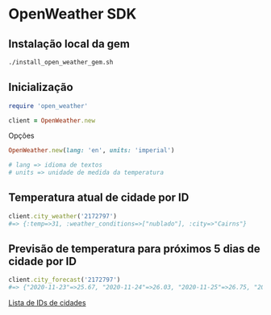 # OpenWeather SDK

## Instalação local da gem

```bash
./install_open_weather_gem.sh
```

## Inicialização

```ruby
require 'open_weather'

client = OpenWeather.new
```

Opções

```ruby
OpenWeather.new(lang: 'en', units: 'imperial')

# lang => idioma de textos
# units => unidade de medida da temperatura
```

## Temperatura atual de cidade por ID

```ruby
client.city_weather('2172797')
#=> {:temp=>31, :weather_conditions=>["nublado"], :city=>"Cairns"}
```

## Previsão de temperatura para próximos 5 dias de cidade por ID

```ruby
client.city_forecast('2172797')
#=> {"2020-11-23"=>25.67, "2020-11-24"=>26.03, "2020-11-25"=>26.75, "2020-11-26"=>26.42, "2020-11-27"=>26.17}
```

[Lista de IDs de cidades](http://bulk.openweathermap.org/sample/)
